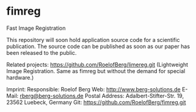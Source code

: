 fimreg
=====

Fast Image Registration

This repository will soon hold application source code for a scientific publication. The source code can be published as soon as our paper has been released to the public.

Related projects: https://github.com/RoelofBerg/limereg.git (Lightweight Image Registration. Same as fimreg but without the demand for special hardware.)

Imprint:
Responsible: Roelof Berg
Web: http://www.berg-solutions.de
E-Mail: rberg@berg-solutions.de
Postal Address: Adalbert-Stifter-Str. 19, 23562 Luebeck, Germany
Git: https://github.com/RoelofBerg/fimreg.git
